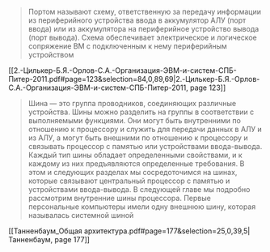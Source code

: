 > Портом называют схему, ответственную за передачу информации из периферийного устройства ввода в аккумулятор АЛУ (порт ввода) или из аккумулятора на периферийное устройство вывода (порт вывода). Схема обеспечивает электрическое и логическое сопряжение ВМ с подключенным к нему периферийным устройством

[[2.-Цилькер-Б.Я.-Орлов-С.А.-Организация-ЭВМ-и-систем-СПБ-Питер-2011.pdf#page=123&selection=84,0,89,69|2.-Цилькер-Б.Я.-Орлов-С.А.-Организация-ЭВМ-и-систем-СПБ-Питер-2011, page 123]]

> Шина — это группа проводников, соединяющих различные устройства. Шины можно разделить на группы в соответствии с выполняемыми функциями. Они могут быть внутренними по отношению к процессору и служить для передачи данных в АЛУ и из АЛУ, а могут быть внешними по отношению к процессору и связывать процессор с памятью или устройствами ввода-вывода. Каждый тип шины обладает определенными свойствами, и к каждому из них предъявляются определенные требования. В этом и следующих разделах мы сосредоточимся на шинах, которые связывают центральный процессор с памятью и устройствами ввода-вывода. В следующей главе мы подробно рассмотрим внутренние шины процессора. Первые персональные компьютеры имели одну внешнюю шину, которая называлась системной шиной

[[Танненбаум_Общая архитектура.pdf#page=177&selection=25,0,39,5|Танненбаум, page 177]]